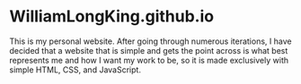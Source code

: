 # WilliamLongKing.github.io
This is my personal website. After going through numerous iterations, I have decided that a website that is simple and gets the point across is what best represents me and how I want my work to be, so it is made exclusively with simple HTML, CSS, and JavaScript.
